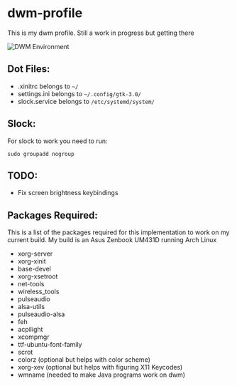 # dwm-profile

This is my dwm profile. Still a work in progress but getting there

![DWM Environment](https://github.com/TaqieldinHamoda/dwm-profile/blob/main/Preview.png "A Preview of my DWM Environment")

## Dot Files:
- .xinitrc belongs to `~/`
- settings.ini belongs to `~/.config/gtk-3.0/`
- slock.service belongs to `/etc/systemd/system/`

## Slock:
For slock to work you need to run:
```
sudo groupadd nogroup
```

## TODO:
- Fix screen brightness keybindings

## Packages Required:
This is a list of the packages required for this implementation to work on my current build.
My build is an Asus Zenbook UM431D running Arch Linux

- xorg-server
- xorg-xinit
- base-devel
- xorg-xsetroot
- net-tools
- wireless_tools
- pulseaudio
- alsa-utils
- pulseaudio-alsa
- feh
- acpilight
- xcompmgr
- ttf-ubuntu-font-family
- scrot
- colorz (optional but helps with color scheme)
- xorg-xev (optional but helps with figuring X11 Keycodes)
- wmname (needed to make Java programs work on dwm)
